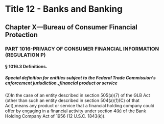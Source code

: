 
# Title 12 - Banks and Banking
## Chapter X—Bureau of Consumer Financial Protection
### PART 1016-PRIVACY OF CONSUMER FINANCIAL INFORMATION (REGULATION P)
#### § 1016.3 Definitions.
##### Special definition for entities subject to the Federal Trade Commission's enforcement jurisdiction.,financial product or service

(2)In the case of an entity described in section 505(a)(7) of the GLB Act (other than such an entity described in section 504(a)(1)(C) of that Act),means any product or service that a financial holding company could offer by engaging in a financial activity under section 4(k) of the Bank Holding Company Act of 1956 (12 U.S.C. 1843(k)).
